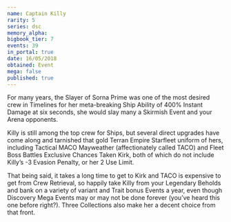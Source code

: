 ```yaml
---
name: Captain Killy
rarity: 5
series: dsc
memory_alpha:
bigbook_tier: 7
events: 39
in_portal: true
date: 16/05/2018
obtained: Event
mega: false
published: true
---
```


For many years, the Slayer of Sorna Prime was one of the most desired crew in Timelines for her meta-breaking Ship Ability of 400% Instant Damage at six seconds, she would slay many a Skirmish Event and your Arena opponents. 

Killy is still among the top crew for Ships, but several direct upgrades have come along and tarnished that gold Terran Empire Starfleet uniform of hers, including Tactical MACO Mayweather (affectionately called TACO) and Fleet Boss Battles Exclusive Chances Taken Kirk, both of which do not include Killy’s -3 Evasion Penalty, or her 2 Use Limit.

That being said, it takes a long time to get to Kirk and TACO is expensive to get from Crew Retrieval, so happily take Killy from your Legendary Beholds and bank on a variety of variant and Trait bonus Events a year, even though Discovery Mega Events may or may not be done forever (you’ve heard this one before right?). Three Collections also make her a decent choice from that front.
